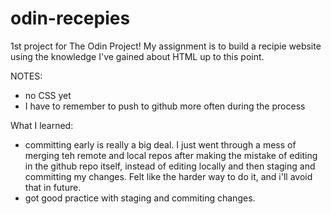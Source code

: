 # odin-recepies
1st project for The Odin Project!
My assignment is to build a recipie website using the knowledge I've gained about HTML up to this point.

NOTES:
- no CSS yet
- I have to remember to push to github more often during the process

What I learned:
- committing early is really a big deal. I just went through a mess of merging teh remote and local repos after making the mistake of editing in the github repo itself, instead of editing locally and then staging and committing my changes. Felt like the harder way to do it, and i'll avoid that in future.
- got good practice with staging and commiting changes.
